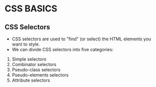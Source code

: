 # CSS BASICS

## CSS Selectors

- CSS selectors are used to "find" (or select) the HTML elements you want to style.
- We can divide CSS selectors into five categories:

1. Simple selectors
2. Combinator selectors
3. Pseudo-class selectors
4. Pseudo-elements selectors
5. Attribute selectors 